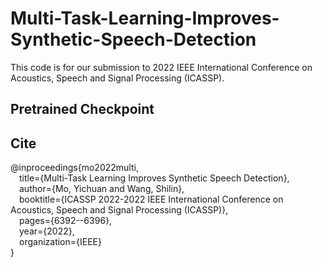 # Multi-Task-Learning-Improves-Synthetic-Speech-Detection
This code is for our submission to 2022 IEEE International Conference on Acoustics, Speech and Signal Processing (ICASSP).
## Pretrained Checkpoint


## Cite
@inproceedings{mo2022multi,</br>
  &emsp;title={Multi-Task Learning Improves Synthetic Speech Detection},</br>
  &emsp;author={Mo, Yichuan and Wang, Shilin},</br>
  &emsp;booktitle={ICASSP 2022-2022 IEEE International Conference on Acoustics, Speech and Signal Processing (ICASSP)},</br>
  &emsp;pages={6392--6396},</br>
  &emsp;year={2022},</br>
  &emsp;organization={IEEE}</br>
}
